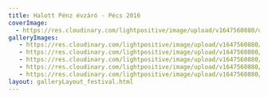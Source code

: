 ```yaml
---
title: Halott Pénz évzáró - Pécs 2016
coverImage:
  - https://res.cloudinary.com/lightpositive/image/upload/v1647560880/uploads/Halott%20P%C3%A9nz%20%C3%A9vz%C3%A1r%C3%B3%20-%20P%C3%A9cs%202016/HP2.jpg
galleryImages:
   - https://res.cloudinary.com/lightpositive/image/upload/v1647560880/uploads/Halott%20P%C3%A9nz%20%C3%A9vz%C3%A1r%C3%B3%20-%20P%C3%A9cs%202016/HP3.jpg
   - https://res.cloudinary.com/lightpositive/image/upload/v1647560880/uploads/Halott%20P%C3%A9nz%20%C3%A9vz%C3%A1r%C3%B3%20-%20P%C3%A9cs%202016/HP5.jpg
   - https://res.cloudinary.com/lightpositive/image/upload/v1647560880/uploads/Halott%20P%C3%A9nz%20%C3%A9vz%C3%A1r%C3%B3%20-%20P%C3%A9cs%202016/HP4.jpg
   - https://res.cloudinary.com/lightpositive/image/upload/v1647560880/uploads/Halott%20P%C3%A9nz%20%C3%A9vz%C3%A1r%C3%B3%20-%20P%C3%A9cs%202016/HP1.jpg
   - https://res.cloudinary.com/lightpositive/image/upload/v1647560880/uploads/Halott%20P%C3%A9nz%20%C3%A9vz%C3%A1r%C3%B3%20-%20P%C3%A9cs%202016/HP2.jpg
layout: galleryLayout_festival.html
---
```

